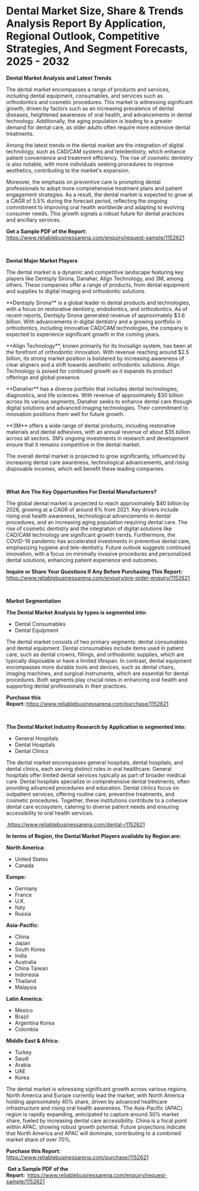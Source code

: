 <p><h1>Dental Market Size, Share & Trends Analysis Report By Application, Regional Outlook, Competitive Strategies, And Segment Forecasts, 2025 - 2032</h1></p><p><strong>Dental Market Analysis and Latest Trends</strong></p>
<p><p>The dental market encompasses a range of products and services, including dental equipment, consumables, and services such as orthodontics and cosmetic procedures. This market is witnessing significant growth, driven by factors such as an increasing prevalence of dental diseases, heightened awareness of oral health, and advancements in dental technology. Additionally, the aging population is leading to a greater demand for dental care, as older adults often require more extensive dental treatments.</p><p>Among the latest trends in the dental market are the integration of digital technology, such as CAD/CAM systems and teledentistry, which enhance patient convenience and treatment efficiency. The rise of cosmetic dentistry is also notable, with more individuals seeking procedures to improve aesthetics, contributing to the market's expansion.</p><p>Moreover, the emphasis on preventive care is prompting dental professionals to adopt more comprehensive treatment plans and patient engagement strategies. As a result, the dental market is expected to grow at a CAGR of 5.5% during the forecast period, reflecting the ongoing commitment to improving oral health worldwide and adapting to evolving consumer needs. This growth signals a robust future for dental practices and ancillary services.</p></p>
<p><strong>Get a Sample PDF of the Report:&nbsp;</strong> <a href="https://www.reliablebusinessarena.com/enquiry/request-sample/1152621?utm_campaign=3507&utm_medium=2&utm_source=Github&utm_content=ia&utm_term=12042025&utm_id=dental">https://www.reliablebusinessarena.com/enquiry/request-sample/1152621</a></p>
<p>&nbsp;</p>
<p><strong>Dental Major Market Players</strong></p>
<p><p>The dental market is a dynamic and competitive landscape featuring key players like Dentsply Sirona, Danaher, Align Technology, and 3M, among others. These companies offer a range of products, from dental equipment and supplies to digital imaging and orthodontic solutions.</p><p>**Dentsply Sirona** is a global leader in dental products and technologies, with a focus on restorative dentistry, endodontics, and orthodontics. As of recent reports, Dentsply Sirona generated revenue of approximately $3.6 billion. With advancements in digital dentistry and a growing portfolio in orthodontics, including innovative CAD/CAM technologies, the company is expected to experience significant growth in the coming years.</p><p>**Align Technology**, known primarily for its Invisalign system, has been at the forefront of orthodontic innovation. With revenue reaching around $2.5 billion, its strong market position is bolstered by increasing awareness of clear aligners and a shift towards aesthetic orthodontic solutions. Align Technology is poised for continued growth as it expands its product offerings and global presence.</p><p>**Danaher** has a diverse portfolio that includes dental technologies, diagnostics, and life sciences. With revenue of approximately $30 billion across its various segments, Danaher seeks to enhance dental care through digital solutions and advanced imaging technologies. Their commitment to innovation positions them well for future growth.</p><p>**3M** offers a wide range of dental products, including restorative materials and dental adhesives, with an annual revenue of about $35 billion across all sectors. 3M’s ongoing investments in research and development ensure that it remains competitive in the dental market.</p><p>The overall dental market is projected to grow significantly, influenced by increasing dental care awareness, technological advancements, and rising disposable incomes, which will benefit these leading companies.</p></p>
<p>&nbsp;</p>
<p><strong>What Are The Key Opportunities For Dental Manufacturers?</strong></p>
<p><p>The global dental market is projected to reach approximately $40 billion by 2026, growing at a CAGR of around 6% from 2021. Key drivers include rising oral health awareness, technological advancements in dental procedures, and an increasing aging population requiring dental care. The rise of cosmetic dentistry and the integration of digital solutions like CAD/CAM technology are significant growth trends. Furthermore, the COVID-19 pandemic has accelerated investments in preventive dental care, emphasizing hygiene and tele-dentistry. Future outlook suggests continued innovation, with a focus on minimally invasive procedures and personalized dental solutions, enhancing patient experience and outcomes.</p></p>
<p><strong>Inquire or Share Your Questions If Any Before Purchasing This Report:</strong> <a href="https://www.reliablebusinessarena.com/enquiry/pre-order-enquiry/1152621?utm_campaign=3507&utm_medium=2&utm_source=Github&utm_content=ia&utm_term=12042025&utm_id=dental">https://www.reliablebusinessarena.com/enquiry/pre-order-enquiry/1152621</a></p>
<p>&nbsp;</p>
<p><strong>Market Segmentation</strong></p>
<p><strong>The Dental Market Analysis by types is segmented into:</strong></p>
<p><ul><li>Dental Consumables</li><li>Dental Equipment</li></ul></p>
<p><p>The dental market consists of two primary segments: dental consumables and dental equipment. Dental consumables include items used in patient care, such as dental crowns, fillings, and orthodontic supplies, which are typically disposable or have a limited lifespan. In contrast, dental equipment encompasses more durable tools and devices, such as dental chairs, imaging machines, and surgical instruments, which are essential for dental procedures. Both segments play crucial roles in enhancing oral health and supporting dental professionals in their practices.</p></p>
<p><strong>Purchase this Report:&nbsp;</strong><a href="https://www.reliablebusinessarena.com/purchase/1152621?utm_campaign=3507&utm_medium=2&utm_source=Github&utm_content=ia&utm_term=12042025&utm_id=dental">https://www.reliablebusinessarena.com/purchase/1152621</a></p>
<p>&nbsp;</p>
<p><strong>The Dental Market Industry Research by Application is segmented into:</strong></p>
<p><ul><li>General Hospitals</li><li>Dental Hospitals</li><li>Dental Clinics</li></ul></p>
<p><p>The dental market encompasses general hospitals, dental hospitals, and dental clinics, each serving distinct roles in oral healthcare. General hospitals offer limited dental services typically as part of broader medical care. Dental hospitals specialize in comprehensive dental treatments, often providing advanced procedures and education. Dental clinics focus on outpatient services, offering routine care, preventive treatments, and cosmetic procedures. Together, these institutions contribute to a cohesive dental care ecosystem, catering to diverse patient needs and ensuring accessibility to oral health services.</p></p>
<p><a href="https://www.reliablebusinessarena.com/dental-r1152621?utm_campaign=3507&utm_medium=2&utm_source=Github&utm_content=ia&utm_term=12042025&utm_id=dental">&nbsp;https://www.reliablebusinessarena.com/dental-r1152621</a></p>
<p><strong>In terms of Region, the Dental Market Players available by Region are:</strong></p>
<p>
    <p> <strong> North America: </strong>
        <ul>
            <li>United States</li>
            <li>Canada</li>
        </ul>
        </p> 
    <p> <strong> Europe: </strong>
        <ul>
            <li>Germany</li>
            <li>France</li>
            <li>U.K.</li>
            <li>Italy</li>
            <li>Russia</li>
        </ul>
        </p> 
    <p> <strong> Asia-Pacific: </strong>
        <ul>
            <li>China</li>
            <li>Japan</li>
            <li>South Korea</li>
            <li>India</li>
            <li>Australia</li>
            <li>China Taiwan</li>
            <li>Indonesia</li>
            <li>Thailand</li>
            <li>Malaysia</li>
        </ul>
        </p> 
    <p> <strong> Latin America: </strong>
        <ul>
            <li>Mexico</li>
            <li>Brazil</li>
            <li>Argentina Korea</li>
            <li>Colombia</li>
        </ul>
        </p> 
    <p> <strong> Middle East & Africa: </strong>
        <ul>
            <li>Turkey</li>
            <li>Saudi</li>
            <li>Arabia</li>
            <li>UAE</li>
            <li>Korea</li>
        </ul>
    </p>
    </p>
<p><p>The dental market is witnessing significant growth across various regions. North America and Europe currently lead the market, with North America holding approximately 40% share, driven by advanced healthcare infrastructure and rising oral health awareness. The Asia-Pacific (APAC) region is rapidly expanding, anticipated to capture around 30% market share, fueled by increasing dental care accessibility. China is a focal point within APAC, showing robust growth potential. Future projections indicate that North America and APAC will dominate, contributing to a combined market share of over 70%.</p></p>
<p><strong>Purchase this Report: </strong><a href="https://www.reliablebusinessarena.com/purchase/1152621?utm_campaign=3507&utm_medium=2&utm_source=Github&utm_content=ia&utm_term=12042025&utm_id=dental">https://www.reliablebusinessarena.com/purchase/1152621</a></p>
<p>&nbsp;<strong>Get a Sample PDF of the Report:&nbsp;&nbsp;</strong><a href="https://www.reliablebusinessarena.com/enquiry/request-sample/1152621?utm_campaign=3507&utm_medium=2&utm_source=Github&utm_content=ia&utm_term=12042025&utm_id=dental">https://www.reliablebusinessarena.com/enquiry/request-sample/1152621</a></p>
<p><strong></strong></p>
<p><p></p><p></p><p></p></p>